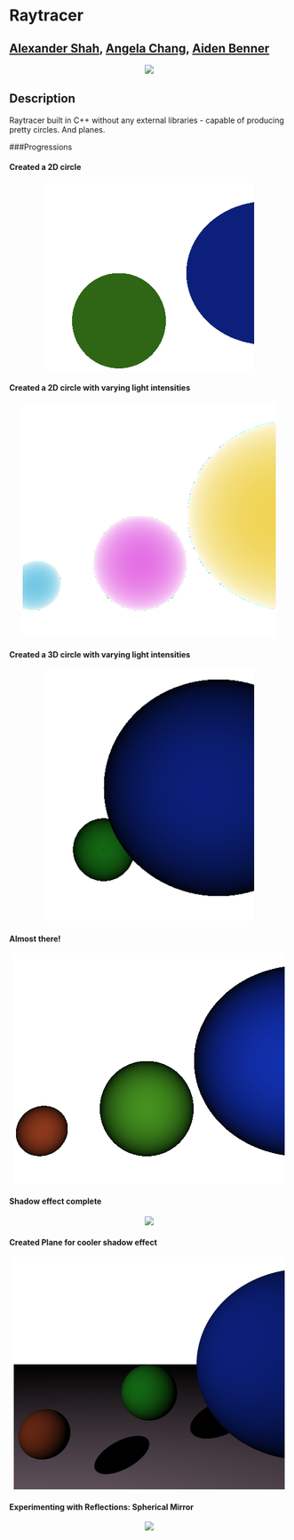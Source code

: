
# Raytracer
## [Alexander Shah](https://github.com/ZanderShah), [Angela Chang](https://github.com/changangela), [Aiden Benner](https://github.com/aidenbenner)

<p align="center">
  <img src="https://puu.sh/uDFNX/fafccf7fbe.png">
</p>

## Description
Raytracer built in C++ without any external libraries - capable of producing pretty circles. And planes.

###Progressions

#### Created a 2D circle
<p align="center">
  <img src="img/progression0.png">
</p>

#### Created a 2D circle with varying light intensities
<p align="center">
  <img src="img/progression1.png">
</p>

#### Created a 3D circle with varying light intensities
<p align="center">
  <img src="img/progression2.png">
</p>

#### Almost there!
<p align="center">
  <img src="img/progression3.png">
</p>

#### Shadow effect complete
<p align="center">
  <img src="https://puu.sh/uDBaY/7c9782375e.png">
</p>

#### Created Plane for cooler shadow effect
<p align="center">
  <img src="img/progression5.png">
</p>

#### Experimenting with Reflections: Spherical Mirror 
<p align="center">
  <img src="http://i.imgur.com/766yGkF.png">
</p>

